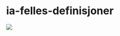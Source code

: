 # ia-felles-definisjoner


[![](https://jitpack.io/v/navikt/ia-felles.svg)](https://jitpack.io/#navikt/ia-felles)
